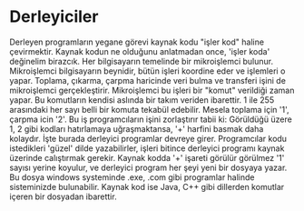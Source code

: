 # Derleyiciler

Derleyen programların yegane görevi kaynak kodu "işler kod" haline
çevirmektir.  Kaynak kodun ne olduğunu anlatmadan once, 'işler koda'
değinelim birazcık.  Her bilgisayarın temelinde bir mikroişlemci
bulunur. Mikroişlemci bilgisayarın beynidir, bütün işleri koordine
eder ve işlemleri o yapar. Toplama, çıkarma, çarpma haricinde veri
bulma ve transferi işini de mikroişlemci gerçekleştirir.  Mikroişlemci
bu işleri bir "komut" verildiği zaman yapar. Bu komutların kendisi
aslında bir takım veriden ibarettir. 1 ile 255 arasındaki her sayı
belli bir komuta tekabül edebilir. Mesela toplama için '1', çarpma
icin '2'.  Bu iş programcıların işini zorlaştırır tabii ki: Görüldüğü
üzere 1, 2 gibi kodları hatırlamaya uğraşmaktansa, '+' harfini basmak
daha kolaydır. İşte burada derleyici programlar devreye
girer. Programcılar kodu istedikleri 'güzel' dilde yazabilirler,
işleri bitince derleyici programı kaynak üzerinde calıştırmak
gerekir. Kaynak kodda '+' işareti görülür görülmez '1' sayısı yerine
koyulur, ve derleyici program her şeyi yeni bir dosyaya yazar.  Bu
dosya windows systeminde .exe, .com gibi programlar halinde
sisteminizde bulunabilir.  Kaynak kod ise Java, C++ gibi dillerden
komutlar içeren bir dosyadan ibarettir.


